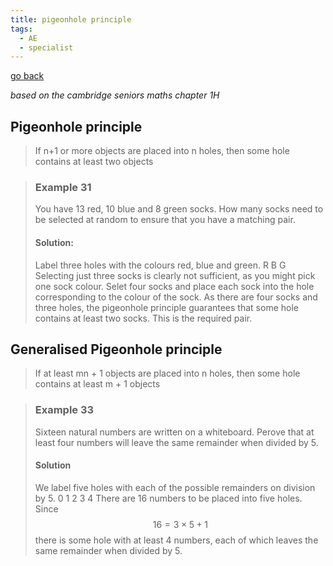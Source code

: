```yaml
---
title: pigeonhole principle
tags:
  - AE
  - specialist
---
```


[go back](notes/archive/AEold/subsections/spec.md)

_based on the cambridge seniors maths chapter 1H_

## Pigeonhole principle

> If n+1 or more objects are placed into n holes, then some hole contains at least two objects

> ### Example 31
>
> You have 13 red, 10 blue and 8 green socks. How many socks need to be selected at random to ensure that you have a matching pair.
>
> #### Solution:
>
> Label three holes with the colours red, blue and green.
> R B G
> Selecting just three socks is clearly not sufficient, as you might pick one sock colour. Selet four socks and place each sock into the hole corresponding to the colour of the sock. As there are four socks and three holes, the pigeonhole principle guarantees that some hole contains at least two socks. This is the required pair.

## Generalised Pigeonhole principle

> If at least mn + 1 objects are placed into n holes, then some hole contains at least m + 1 objects

> ### Example 33
>
> Sixteen natural numbers are written on a whiteboard. Perove that at least four numbers will leave the same remainder when divided by 5.
>
> #### Solution
>
> We label five holes with each of the possible remainders on division by 5.
> 0 1 2 3 4
> There are 16 numbers to be placed into five holes. Since $$16 = 3 \times 5+1$$there is some hole with at least 4 numbers, each of which leaves the same remainder when divided by 5.
